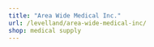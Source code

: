 ```yaml
---
title: "Area Wide Medical Inc."
url: /levelland/area-wide-medical-inc/
shop: medical supply
---
```

